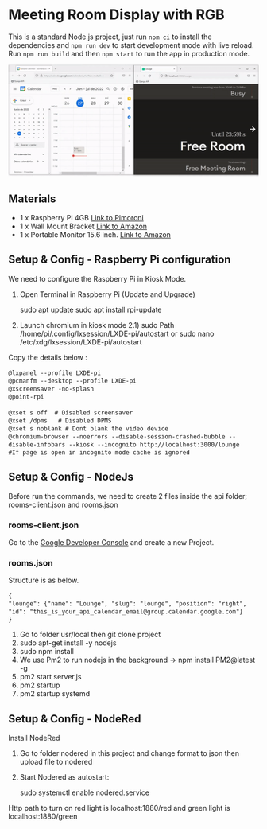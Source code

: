 # Meeting Room Display with RGB ##

This is a standard Node.js project, just run `npm ci` to install the dependencies and `npm run dev` to start development mode with live reload. Run `npm run build` and then `npm start` to run the app in production mode.

![Farmers Market Finder - Animated gif demo](demo/demo.gif)

## Materials

- 1 x Raspberry Pi 4GB [Link to Pimoroni](https://shop.pimoroni.com/products/raspberry-pi-4-essentials-kit?variant=39850460119123)
- 1 x Wall Mount Bracket [Link to Amazon](https://www.amazon.co.uk/dp/B07PDG7PRL/ref=sspa_dk_detail_4?psc=1p13NParams&smid=A3G1GPKDFEJLJM&spLa=ZW5jcnlwdGVkUXVhbGlmaWVyPUEyNEI1RDdWNlZaNjJRJmVuY3J5cHRlZElkPUEwMTY2ODM5MkhEMEMzU01OUVk3RiZlbmNyeXB0ZWRBZElkPUEwNjM4MTE3M0dXOVZKWlZVNVlJWSZ3aWRnZXROYW1lPXNwX2RldGFpbDImYWN0aW9uPWNsaWNrUmVkaXJlY3QmZG9Ob3RMb2dDbGljaz10cnVl)
- 1 x Portable Monitor 15.6 inch. [Link to Amazon](https://www.amazon.co.uk/Pisichen-Portable-1920x1080-Compatible-Raspberry/dp/B08T7F69R1/ref=sr_1_6?keywords=15.6+inch+screen&qid=1636294649&qsid=260-5128270-6527226&sr=8-6&sres=B08B3N99S6%2CB00FE690DI%2CB08B5F3721%2CB08T7F69R1%2CB08CXQ8Z5F%2CB07GST9YD8%2CB01F5OHLAM%2CB088FHSWJL%2CB096FG33NX%2CB07ZLY26FW%2CB071S84ZW7%2CB0924L6HQX%2CB01H76JM2G%2CB08MVQMH37%2CB01J5VTP0A%2CB07N8XG947&srpt=MONITOR)


## Setup & Config - Raspberry Pi configuration

We need to configure the Raspberry Pi in Kiosk Mode. 

1) Open Terminal in Raspberry Pi (Update and Upgrade)

    sudo apt update
    sudo apt install rpi-update

2) Launch chromium in kiosk mode 
2.1)  sudo  Path /home/pi/.config/lxsession/LXDE-pi/autostart or sudo nano /etc/xdg/lxsession/LXDE-pi/autostart


   
Copy the details below :   
  
    @lxpanel --profile LXDE-pi
    @pcmanfm --desktop --profile LXDE-pi
    @xscreensaver -no-splash
    @point-rpi

    @xset s off  # Disabled screensaver
    @xset /dpms   # Disabled DPMS 
    @xset s noblank # Dont blank the video device
    @chromium-browser --noerrors --disable-session-crashed-bubble --disable-infobars --kiosk --incognito http://localhost:3000/lounge    #If page is open in incognito mode cache is ignored


## Setup & Config - NodeJs

Before run the commands, we need to create 2 files inside the api folder; rooms-client.json and rooms.json

### rooms-client.json

Go to the [Google Developer Console](https://console.developers.google.com/) and create a new Project.

### rooms.json
Structure is as below. 

    {
    "lounge": {"name": "Lounge", "slug": "lounge", "position": "right", "id": "this_is_your_api_calendar_email@group.calendar.google.com"}
    }

1) Go to folder usr/local then git clone project
1) sudo apt-get install -y nodejs
1) sudo npm install
2) We use Pm2 to run nodejs in the background ->  npm install PM2@latest -g
3) pm2 start server.js 
4) pm2 startup
5) pm2 startup systemd 

## Setup & Config - NodeRed

Install NodeRed
1) Go to folder nodered in this project and change format to json then upload file to nodered
2) Start Nodered as autostart:   
  
    sudo systemctl enable nodered.service

Http path to turn on red light is localhost:1880/red and green light is localhost:1880/green



